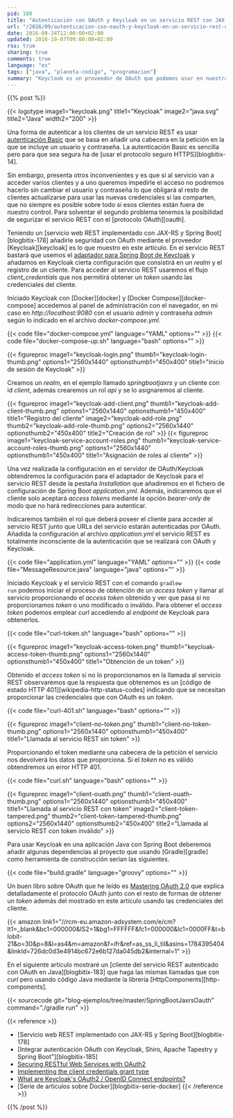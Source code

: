 ```yaml
---
pid: 180
title: "Autenticación con OAuth y Keycloak en un servicio REST con JAX-RS y Spring Boot"
url: "/2016/09/autenticacion-con-oauth-y-keycloak-en-un-servicio-rest-con-jax-rs-y-spring-boot/"
date: 2016-09-24T12:00:00+02:00
updated: 2016-10-07T09:00:00+02:00
rss: true
sharing: true
comments: true
language: "es"
tags: ["java", "planeta-codigo", "programacion"]
summary: "Keycloak es un proveedor de OAuth que podemos usar en nuestras aplicaciones y servicios para proporcionar autenticación, autorización, SSO y también añadir seguridad a los servicios REST que desarrollemos como muestro en este artículo. OAuth tiene varias ventajas sobre usar autenticación _Basic_."
---
```


{{% post %}}

{{< logotype image1="keycloak.png" title1="Keycloak" image2="java.svg" title2="Java" width2="200" >}}

Una forma de autenticar a los clientes de un servicio REST es usar [autenticación Basic](https://en.wikipedia.org/wiki/Basic_access_authentication) que se basa en añadir una cabecera en la petición en la que se incluye un usuario y contraseña. La autenticación Basic es sencilla pero para que sea segura ha de [usar el protocolo seguro HTTPS][blogbitix-14].

Sin embargo, presenta otros inconvenientes y es que si al servicio van a acceder varios clientes y a uno queremos impedirle el acceso no podremos hacerlo sin cambiar el usuario y contraseña lo que obligará al resto de clientes actualizarse para usar las nuevas credenciales si las comparten, que no siempre es posible sobre todo si esos clientes están fuera de nuestro control. Para solventar el segundo problema tenemos la posibilidad de segurizar el servicio REST con el [protocolo OAuth][oauth].

Teniendo un [servicio web REST implementado con JAX-RS y Spring Boot][blogbitix-178] añadirle seguridad con OAuth mediante el proveedor [Keycloak][keycloak] es lo que muestro en este artículo. En el servicio REST bastará que usemos el [adaptador para Spring Boot de Keycloak](https://keycloak.gitbooks.io/securing-client-applications-guide/content/v/latest/topics/oidc/java/java-adapters.html) y añadamos en Keycloak cierta configuración que consistirá en un _realm_ y el registro de un cliente. Para acceder al servicio REST usaremos el flujo _client\_credentials_ que nos permitirá obtener un _token_ usando las credenciales del cliente.

Iniciado Keycloak con [Docker][docker] y [Docker Compose][docker-compose] accedemos al panel de administración con el navegador, en mi caso en _http\://localhost:9080_ con el usuario _admin_ y contraseña _admin_ según lo indicado en el archivo _docker-compose.yml_.

{{< code file="docker-compose.yml" language="YAML" options="" >}}
{{< code file="docker-compose-up.sh" language="bash" options="" >}}

{{< figureproc
    image1="keycloak-login.png" thumb1="keycloak-login-thumb.png" options1="2560x1440" optionsthumb1="450x400" title1="Inicio de sesión de Keycloak" >}}

Creamos un _realm_, en el ejemplo llamado _springbootjaxrs_ y un cliente con id _client_, además crearemos un rol _api_ y se lo asignaremos al cliente.

{{< figureproc
    image1="keycloak-add-client.png" thumb1="keycloak-add-client-thumb.png" options1="2560x1440" optionsthumb1="450x400" title1="Registro del cliente"
    image2="keycloak-add-role.png" thumb2="keycloak-add-role-thumb.png" options2="2560x1440" optionsthumb2="450x400" title2="Creación de rol" >}}
{{< figureproc
    image1="keycloak-service-account-roles.png" thumb1="keycloak-service-account-roles-thumb.png" options1="2560x1440" optionsthumb1="450x400" title1="Asignación de roles al cliente" >}}

Una vez realizada la configuración en el servidor de OAuth/Keycloak obtendremos la configuración para el adaptador de Keycloak para el servicio REST desde la pestaña _Installation_ que añadiremos en el fichero de configuración de Spring Boot _application.yml_. Además, indicaremos que el cliente solo aceptará _access tokens_ mediante la opción _bearer-only_ de modo que no hará redirecciones para autenticar.

Indicaremos también el rol que deberá poseer el cliente para acceder al servicio REST junto que URLs del servicio estarán autenticadas por OAuth. Añadida la configuración al archivo _application.yml_ el servicio REST es totalmente inconsciente de la autenticación que se realizará con OAuth y Keycloak.

{{< code file="application.yml" language="YAML" options="" >}}
{{< code file="MessageResource.java" language="java" options="" >}}

Iniciado Keycloak y el servicio REST con el comando <code>gradlew run</code> podemos iniciar el proceso de obtención de un _access token_ y llamar al servicio proporcionando el _access token_ obtenido y ver que pasa si no proporcionamos _token_ o uno modificado o inválido. Para obtener el _access token_ podemos emplear _curl_ accediendo al _endpoint_ de Keycloak para obtenerlos.

{{< code file="curl-token.sh" language="bash" options="" >}}

{{< figureproc
    image1="keycloak-access-token.png" thumb1="keycloak-access-token-thumb.png" options1="2560x1440" optionsthumb1="450x400" title1="Obtención de un token" >}}

Obtenido el _access token_ si no lo proporcionamos en la llamada al servicio REST observaremos que la respuesta que obtenemos es un [código de estado HTTP 401][wikipedia-http-status-codes] indicando que se necesitan proporcionar las credenciales que con OAuth es un _token_.

{{< code file="curl-401.sh" language="bash" options="" >}}

{{< figureproc
    image1="client-no-token.png" thumb1="client-no-token-thumb.png" options1="2560x1440" optionsthumb1="450x400" title1="Llamada al servicio REST sin token" >}}

Proporcionando el token mediante una cabecera de la petición el servicio nos devolverá los datos que proporciona. Si el _token_ no es válido obtendremos un error HTTP 401.

{{< code file="curl.sh" language="bash" options="" >}}

{{< figureproc
    image1="client-ouath.png" thumb1="client-ouath-thumb.png" options1="2560x1440" optionsthumb1="450x400" title1="Llamada al servicio REST con token"
    image2="client-token-tampered.png" thumb2="client-token-tampered-thumb.png" options2="2560x1440" optionsthumb2="450x400" title2="Llamada al servicio REST con token inválido" >}}

Para usar Keycloak en una aplicación Java con Spring Boot deberemos añadir algunas dependencias al proyecto que usando [Gradle][gradle] como herramienta de construcción serían las siguientes.

{{< code file="build.gradle" language="groovy" options="" >}}

Un buen libro sobre OAuth que he leído es [Mastering OAuth 2.0](https://amzn.to/2cUkF9d) que explica detalladamente el protocolo OAuth junto con el resto de formas de obtener un _token_ además del mostrado en este artículo usando las credenciales del cliente.

{{< amazon
    link1="//rcm-eu.amazon-adsystem.com/e/cm?lt1=_blank&bc1=000000&IS2=1&bg1=FFFFFF&fc1=000000&lc1=0000FF&t=blobit-21&o=30&p=8&l=as4&m=amazon&f=ifr&ref=as_ss_li_til&asins=1784395404&linkId=726dc0d3e4914bc672e6b127da045db2&internal=1" >}}

En el siguiente artículo mostraré un [cliente del servicio REST autenticado con OAuth en Java][blogbitix-183] que haga las mismas llamadas que con _curl_ pero usando código Java mediante la librería [HttpComponents][http-components].

{{< sourcecode git="blog-ejemplos/tree/master/SpringBootJaxrsOauth" command="./gradle run" >}}

{{< reference >}}
* [Servicio web REST implementado con JAX-RS y Spring Boot][blogbitix-178]
* [Integrar autenticación OAuth con Keycloak, Shiro, Apache Tapestry y Spring Boot"][blogbitix-185]
* [Securing RESTful Web Services with OAuth2](https://blog.pivotal.io/pivotal-cloud-foundry/products/securing-restful-web-services-with-oauth2)
* [Implementing the client credentials grant type](http://docs.apigee.com/api-services/content/oauth-20-client-credentials-grant-type)
* [What are Keycloak's OAuth2 / OpenID Connect endpoints?](https://stackoverflow.com/questions/28658735/what-are-keycloaks-oauth2-openid-connect-endpoints)
* [Serie de artículos sobre Docker][blogbitix-serie-docker]
{{< /reference >}}

{{% /post %}}
